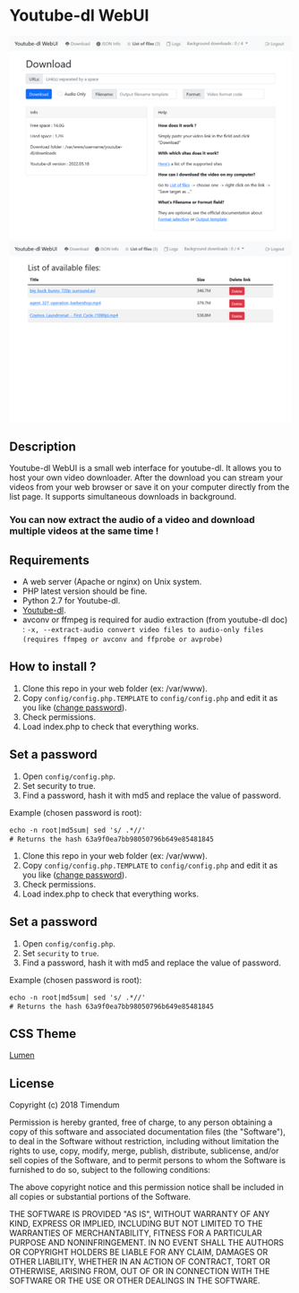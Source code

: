 # Youtube-dl WebUI

![Main](https://github.com/timendum/Youtube-dl-WebUI/raw/master/img/main.png)
![List](https://github.com/timendum/Youtube-dl-WebUI/raw/master/img/list.png)

## Description
Youtube-dl WebUI is a small web interface for youtube-dl. It allows you to host your own video downloader. 
After the download you can stream your videos from your web browser or save it on your computer directly from the list page.
It supports simultaneous downloads in background.

### You can now extract the audio of a video and download multiple videos at the same time !

## Requirements
- A web server (Apache or nginx) on Unix system.
- PHP latest version should be fine.
- Python 2.7 for Youtube-dl.
- [Youtube-dl](https://github.com/rg3/youtube-dl).
- avconv or ffmpeg is required for audio extraction (from youtube-dl doc) :
`-x, --extract-audio convert video files to audio-only files (requires ffmpeg or avconv and ffprobe or avprobe)`

## How to install ?
1. Clone this repo in your web folder (ex: /var/www).
1. Copy `config/config.php.TEMPLATE` to  `config/config.php` and edit it as you like ([change password](#set-a-password)).
1. Check permissions.
1. Load index.php to check that everything works.

## Set a password
1. Open `config/config.php`.
2. Set security to true.
3. Find a password, hash it with md5 and replace the value of password.

Example (chosen password is root):

```
echo -n root|md5sum| sed 's/ .*//'
# Returns the hash 63a9f0ea7bb98050796b649e85481845
```
1. Clone this repo in your web folder (ex: /var/www).
1. Copy `config/config.php.TEMPLATE` to  `config/config.php` and edit it as you like ([change password](#set-a-password)).
1. Check permissions.
1. Load index.php to check that everything works.

## Set a password
1. Open `config/config.php`.
1. Set `security` to `true`.
1. Find a password, hash it with md5 and replace the value of password.

Example (chosen password is root):

```
echo -n root|md5sum| sed 's/ .*//'
# Returns the hash 63a9f0ea7bb98050796b649e85481845
```

## CSS Theme
[Lumen](https://bootswatch.com/lumen/)

## License

Copyright (c) 2018 Timendum

Permission is hereby granted, free of charge, to any person obtaining a copy
of this software and associated documentation files (the "Software"), to deal
in the Software without restriction, including without limitation the rights
to use, copy, modify, merge, publish, distribute, sublicense, and/or sell
copies of the Software, and to permit persons to whom the Software is
furnished to do so, subject to the following conditions:

The above copyright notice and this permission notice shall be included in all
copies or substantial portions of the Software.

THE SOFTWARE IS PROVIDED "AS IS", WITHOUT WARRANTY OF ANY KIND, EXPRESS OR
IMPLIED, INCLUDING BUT NOT LIMITED TO THE WARRANTIES OF MERCHANTABILITY,
FITNESS FOR A PARTICULAR PURPOSE AND NONINFRINGEMENT. IN NO EVENT SHALL THE
AUTHORS OR COPYRIGHT HOLDERS BE LIABLE FOR ANY CLAIM, DAMAGES OR OTHER
LIABILITY, WHETHER IN AN ACTION OF CONTRACT, TORT OR OTHERWISE, ARISING FROM,
OUT OF OR IN CONNECTION WITH THE SOFTWARE OR THE USE OR OTHER DEALINGS IN THE
SOFTWARE.
